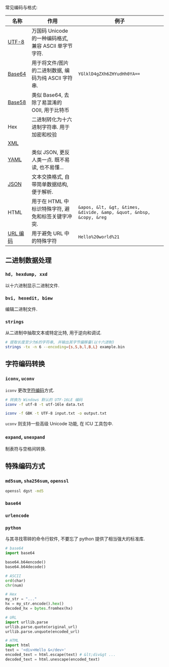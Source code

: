 常见编码与格式:

| 名称                                                  | 作用                                                | 例子                                                                |
| ----------------------------------------------------- | --------------------------------------------------- | ------------------------------------------------------------------- |
| [UTF-8](../../Information/信息论与编码/字符编码/字符编码.md)     | 万国码 Unicode 的一种编码格式, 兼容 ASCII 单字节字符.                                                    |                                                                     |
| [Base64](../../Information/信息论与编码/字符编码/Base%20编码.md)   | 用于将文件/图片的二进制数据, 编码为纯 ASCII 字符串. | `YGlklD4gZXh6ZHYudHh0YA==`                                          |
| [Base58](../../Information/信息论与编码/字符编码/Base%20编码.md)   | 类似 Base64, 去除了易混淆的 O0Il, 用于比特币        |                                                                     |
| Hex                                                   | 二进制转化为十六进制字符串. 用于加密和校验          |                                                                     |
| [XML](../../Information/数据库/非关系型格式/XML.md)   |                                                     |                                                                     |
| [YAML](../../Information/数据库/非关系型格式/YAML.md) | 类似 JSON, 更反人类一点. 既不易读, 也不易懂...      |                                                                     |
| [JSON](../../Information/数据库/非关系型格式/JSON.md) | 文本交换格式, 自带简单数据结构, 便于解析.           |                                                                     |
| HTML                                                  | 用于在 HTML 中标识特殊字符, 避免和标签关键字冲突.   | `&apos, &lt, &gt, &times, &divide, &amp, &quot, &nbsp, &copy, &reg` |
| [URL 编码](../../Information/信息论与编码/字符编码/URL%20编码.md)  | 用于避免 URL 中的特殊字符                           | `Hello%20world%21`                                                  |

## 二进制数据处理

### `hd, hexdump, xxd`

以十六进制显示二进制文件.

### `bvi, hexedit, biew`

编辑二进制文件.

### `strings`

从二进制中抽取文本或特定比特, 用于逆向和调试.

```bash
# 提取长度至少为6的字符串, 并输出其字节偏移量(以十六进制)
strings -tx -n 6 --encoding={s,S,b,l,B,L} example.bin
```

## 字符编码转换

### `iconv`, `uconv`

`iconv` 更改[字符编码](../../Information/信息论与编码/字符编码/字符编码.md)方式. 

```sh
# 转换为 Windows 默认的 UTF-16LE 编码 
iconv -f utf-8 -t utf-16le data.txt

iconv -f GBK -t UTF-8 input.txt -o output.txt
```

`uconv` 则支持一些高级 Unicode 功能, 在 ICU 工具包中.

### `expand`, `unexpand`

制表符与空格间转换.

## 特殊编码方式

### `md5sum`, `sha256sum`, `openssl`

```sh
openssl dgst -md5 
```

### `base64`

### `urlencode`

### `python`

与其寻找零碎的命令行软件, 不要忘了 python 提供了相当强大的标准库.

```python
# base64
import base64

base64.b64encode()
base64.b64decode()

# ASCII
ord(char)
chr(num)

# Hex
my_str = "..."
hx = my_str.encode().hex()
decoded_hx = bytes.fromhex(hx)

# URL
import urllib.parse
urllib.parse.quote(original_url)
urllib.parse.unquote(encoded_url)

# HTML
import html
text = '<div>Hello &</dev>'
encoded_text = html.escape(text) # &lt;div&gt ...
decoded_text = html.unescape(encoded_text)
```
